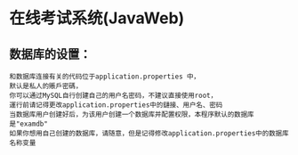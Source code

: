 # 在线考试系统(JavaWeb)
## 数据库的设置：
    和数据库连接有关的代码位于application.properties 中，
    默认是私人的賬戶密碼，
    你可以通过MySQL自行创建自己的用户名密码，不建议直接使用root，
    運行前请记得更改application.properties中的鏈接、用户名、密码
    当数据库用户创建好后，为该用户创建一个数据库并配置权限，本程序默认的数据库是"examdb"
    如果你想用自己创建的数据库，请随意，但是记得修改application.properties中的数据库名称变量
